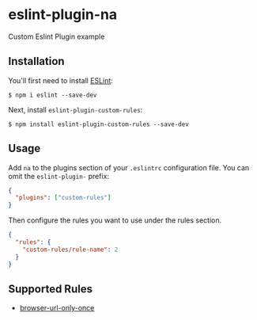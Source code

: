 # eslint-plugin-na

Custom Eslint Plugin example

## Installation

You'll first need to install [ESLint](http://eslint.org):

```
$ npm i eslint --save-dev
```

Next, install `eslint-plugin-custom-rules`:

```
$ npm install eslint-plugin-custom-rules --save-dev
```

## Usage

Add `na` to the plugins section of your `.eslintrc` configuration file. You can omit the `eslint-plugin-` prefix:

```json
{
  "plugins": ["custom-rules"]
}
```

Then configure the rules you want to use under the rules section.

```json
{
  "rules": {
    "custom-rules/rule-name": 2
  }
}
```

## Supported Rules

- [browser-url-only-once](docs/rules/browser-url-only-once.md)
